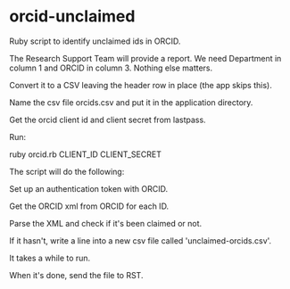 # orcid-unclaimed
Ruby script to identify unclaimed ids in ORCID.

The Research Support Team will provide a report. We need Department in column 1 and ORCID in column 3. Nothing else matters.

Convert it to a CSV leaving the header row in place (the app skips this).

Name the csv file orcids.csv and put it in the application directory.

Get the orcid client id and client secret from lastpass.

Run:

ruby orcid.rb CLIENT_ID CLIENT_SECRET

The script will do the following:

Set up an authentication token with ORCID.

Get the ORCID xml from ORCID for each ID.

Parse the XML and check if it's been claimed or not.

If it hasn't, write a line into a new csv file called 'unclaimed-orcids.csv'.

It takes a while to run.

When it's done, send the file to RST.